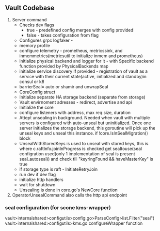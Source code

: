 ## Vault Codebase

1. Server command 
    * Checks dev flags
        * true - predefined config merges with config provided
        * false - takes configuration from flag
    * Configures grpc logfaker - 
    * memory profile
    * configure telemetry - prometheus, metricssink, and inmemmetrics(metricsutil to initialize inmem and prometheus)
    * initialize physical backend and logger for it - with Specific backend function provided by PhysicalBackends map
    * initialize service discovery if provided - registration of vault as a service with their current state(active, initialized and standby)in consul or k8
    * barrierSeal= auto or shamir and unwrapSeal
    * CoreConfig struct
    * Initialize separate HA storage backend (separate from storage)
    * Vault envirnoment adresses - redirect, advertise and api 
    * Initialize the core
    * configure listeners with address, max req size, duration 
    * Attept unsealing in background. Needed when vault with multiple servers is configured with auto-unseal but uninitialized. Once one server initializes the storage backend, this goroutine will pick up the unseal keys and unseal this instance.
    if !core.IsInSealMigration() block
    * UnsealWithStoredKeys is used to unseal with stored keys, this is where c.raftInfo.joinInProgress is checked get sealtouse(seal configration used(only 1 implementation of seal is present seal_autoseal)) and check till "keyringFound && haveMasterKey" is true
    * if storage type is raft - InitiateRetryJoin
    * run dev if dev flag
    * initialize http handlers
    * wait for shutdown
    * Unsealing is done in core.go's NewCore function
2. OperatorUnsealCommand also calls the http api endpoint 

### seal configuration (for scone kms-wrapper)
vault>internalshared>configutils>config.go>ParseConfig>list.Filter("seal")
vault>internalshared>configutils>kms.go configureWrapper function